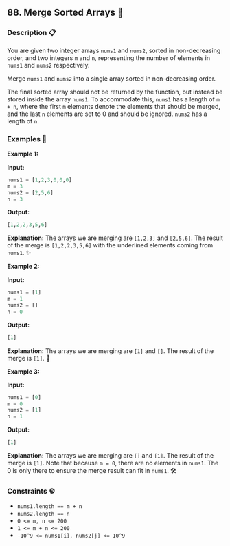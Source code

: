 ## 88. Merge Sorted Arrays 🧩 

### Description 📋

You are given two integer arrays `nums1` and `nums2`, sorted in non-decreasing order, and two integers `m` and `n`, representing the number of elements in `nums1` and `nums2` respectively.

Merge `nums1` and `nums2` into a single array sorted in non-decreasing order.

The final sorted array should not be returned by the function, but instead be stored inside the array `nums1`. To accommodate this, `nums1` has a length of `m + n`, where the first `m` elements denote the elements that should be merged, and the last `n` elements are set to 0 and should be ignored. `nums2` has a length of `n`.

### Examples 🌟

**Example 1:**

**Input:**
```python
nums1 = [1,2,3,0,0,0]
m = 3
nums2 = [2,5,6]
n = 3
```

**Output:**
```python
[1,2,2,3,5,6]
```

**Explanation:**
The arrays we are merging are `[1,2,3]` and `[2,5,6]`. The result of the merge is `[1,2,2,3,5,6]` with the underlined elements coming from `nums1`. ✨

**Example 2:**

**Input:**
```python
nums1 = [1]
m = 1
nums2 = []
n = 0
```

**Output:**
```python
[1]
```

**Explanation:**
The arrays we are merging are `[1]` and `[]`. The result of the merge is `[1]`. 🎯

**Example 3:**

**Input:**
```python
nums1 = [0]
m = 0
nums2 = [1]
n = 1
```

**Output:**
```python
[1]
```

**Explanation:**
The arrays we are merging are `[]` and `[1]`. The result of the merge is `[1]`. Note that because `m = 0`, there are no elements in `nums1`. The 0 is only there to ensure the merge result can fit in `nums1`. 🛠️

### Constraints ⚙️

- `nums1.length == m + n`
- `nums2.length == n`
- `0 <= m, n <= 200`
- `1 <= m + n <= 200`
- `-10^9 <= nums1[i], nums2[j] <= 10^9`
